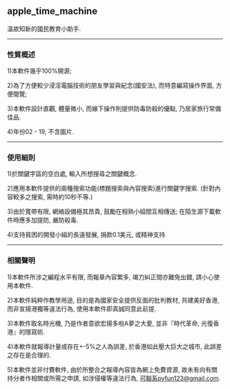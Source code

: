 ## apple_time_machine
溫故知新的國民教育小助手.

__________________________________________________________________________________________________
### 性質概述
1)本軟件幾乎100%開源; 

2)為了方便較少浸淫電腦技術的朋友學習與紀念(國安法), 而特意編寫操作界面, 方便閱覽;

3)本軟件設計直觀, 體量微小, 而線下操作則提供防毒防殺的優點, 乃居家旅行常備佳品.

4)年份02 - 19, 不含圖片.

__________________________________________________________________________________________________
### 使用細則
1)於關鍵字區的空白處, 輸入所想搜尋之關鍵概念.

2)應用本軟件提供的兩種搜索功能(標題搜索與內容搜索)進行關鍵字搜索. (針對內容較多之搜索, 需時約10秒不等.)

3)由於寬帶有限, 網絡設備極其昂貴, 鼓勵在相熟小組間互相傳送; 在陌生源下載軟件時應多加提防, 嚴防殺毒.

4)支持貧困的開發小組的長遠發展, 捐款0.1美元, 或精神支持.

__________________________________________________________________________________________________
### 相關聲明
1)本軟件所涉之編程水平有限, 而報章內容繁多, 竭力糾正間亦難免出錯, 請小心使用本軟件.

2)本軟件純粹作教學用途, 目的是為國家安全提供反面的批判教材, 共建美好香港, 而非宣揚港獨等違法行為, 使用本軟件即真誠同意此前提. 

3)本軟件取名時光機, 乃是作者意欲宏揚多啦A夢之大愛, 並非『時代革命, 光復香港』的隱寫術.

4)本軟件就報導計量或存在+-5%之人為誤差, 於香港如此壓大巨大之城市, 此誤差之存在是合理的.

5)本軟件並非付費軟件, 由於所整合之報導內容皆為網上免費資源, 故未有向有關持分者作相關或所需之申請, 如涉侵權等違法行為, 可聯系pyfun123@gmail.com.








